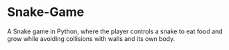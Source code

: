 # Snake-Game
A Snake game in Python, where the player controls a snake to eat food and grow while avoiding collisions with walls and its own body.
